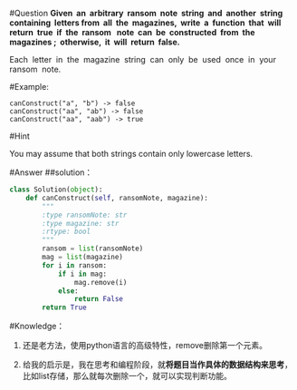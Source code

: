 #Question
**Given  an  arbitrary  ransom  note  string  and  another  string  containing  letters from  all  the  magazines,  write  a  function  that  will  return  true  if  the  ransom   note  can  be  constructed  from  the  magazines ;  otherwise,  it  will  return  false.**   

Each  letter  in  the  magazine  string  can  only  be  used  once  in  your  ransom  note.

#Example:

```
canConstruct("a", "b") -> false
canConstruct("aa", "ab") -> false
canConstruct("aa", "aab") -> true
```

#Hint

You may assume that both strings contain only lowercase letters.

#Answer
##solution：
```python
class Solution(object):
    def canConstruct(self, ransomNote, magazine):
        """
        :type ransomNote: str
        :type magazine: str
        :rtype: bool
        """
        ransom = list(ransomNote)
        mag = list(magazine)
        for i in ransom:
            if i in mag:
                mag.remove(i)
            else:
                return False
        return True
```
#Knowledge：
1. 还是老方法，使用python语言的高级特性，remove删除第一个元素。

2. 给我的启示是，我在思考和编程阶段，就**将题目当作具体的数据结构来思考**，比如list存储，那么就每次删除一个，就可以实现判断功能。